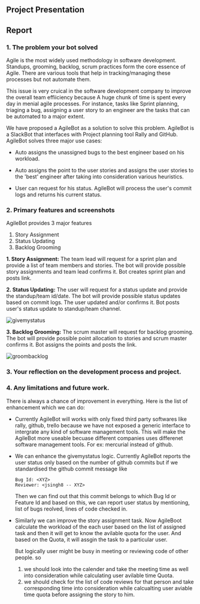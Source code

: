 ## Project Presentation


## Report

### 1. The problem your bot solved

Agile is the most widely used methodology in software development. Standups, grooming, backlog, scrum practices form the core essence of Agile. There are various tools that help in tracking/managing these processes but not automate them.  

This issue is very cruical in the software development company to improve the overall team effiiciency because A huge chunk of time is spent every day in menial agile processes. For instance, tasks like Sprint planning, triaging a bug, assigning a user story to an engineer are the tasks that can be automated to a major extent.   

We have proposed a AgileBot as a solution to solve this problem. AgileBot is a SlackBot that interfaces with Project planning tool Rally and GitHub. AgileBot solves three major use cases:  

* Auto assigns the unassigned bugs to the best engineer based on his workload.  

* Auto assigns the point to the user stories and assigns the user stories to the 'best' engineer after taking into consideration various heuristics.  

* User can request for his status. AgileBot will process the user's commit logs and returns his current status. 

### 2. Primary features and screenshots

AgileBot provides 3 major features
1. Story Assignment
2. Status Updating
3. Backlog Grooming

**1. Story Assignment:** The team lead will request for a sprint plan and provide a list of team members and stories. The bot will provide possible story assignments and team lead confirms it. Bot creates sprint plan and posts link.


**2. Status Updating:** The user will request for a status update and provide the standup/team id/date. The bot will provide possible status updates based on commit logs. The user updated and/or confirms it. Bot posts user's status update to standup/team channel.

![givemystatus](https://media.github.ncsu.edu/user/6216/files/2719700c-d84f-11e7-840e-5f066cf90bf0)

**3. Backlog Grooming:**  The scrum master will request for backlog grooming. The bot will provide possible point allocation to stories and scrum master confirms it. Bot assigns the points and posts the link.

![groombacklog](https://media.github.ncsu.edu/user/6216/files/4409ca40-d84f-11e7-880f-71d29c8adf6c)

### 3. Your reflection on the development process and project.

### 4. Any limitations and future work.

There is always a chance of improvement in everything. Here is the list of enhancement which we can do:

* Currently AgileBot will works with only fixed third party softwares like rally, github, trello because we have not exposed a generic interface to intergrate any kind of software management tools. This will make the AgileBot more useable becuase different companies uses differenet software management tools. For ex: mercurial instead of github.

* We can enhance the givemystatus logic. Currently AgileBot reports the user status only based on the number of github commits but if we standardised the github commit message like 
  
  ```
  Bug Id: <XYZ>
  Reviewer: <jsingh8 -- XYZ>
  ```  
  Then we can find out that this commit belongs to which Bug Id or Feature Id and based on this, we can report user status by   mentioning, list of bugs reolved, lines of code checked in. 

* Similarly we can improve the story assignment task. Now AgileBoot calculate the workload of the each user based on the list of assigned task and then it will get to know the avilable quota for the user. And based on the Quota, it will assgin the task to a particular user.

  But logically user might be busy in meeting or reviewing code of other people. so 
  1. we should look into the calender and take the meeting time as well into consideration while calculating user avilable time Quota. 
  2. we should check for the list of code reviews for that person and take corresponding time into consideration while calcualting user aviable time quota before assigning the story to him.
